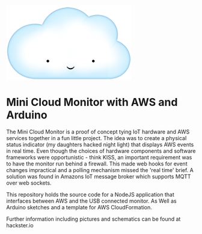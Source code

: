 [![Logo][minicloudmonitor-image]][minicloudmonitor-url]

# Mini Cloud Monitor with AWS and Arduino

The Mini Cloud Monitor is a proof of concept tying IoT hardware and AWS
services together in a fun little project. The idea was to create a physical
status indicator (my daughters hacked night light) that displays AWS events
in real time. Even though the choices of hardware components and software
frameworks were opportunistic - think KISS, an important requirement was to
have the monitor run behind a firewall. This made web hooks for event
changes impractical and a polling mechanism missed the 'real time' brief. A
solution was found in Amazons IoT message broker which supports MQTT over
web sockets.

This repository holds the source code for a NodeJS application that
interfaces between AWS and the USB connected monitor. As Well as Arduino
sketches and a template for AWS CloudFormation.

Further information including pictures and schematics can be found at hackster.io

[minicloudmonitor-image]: minicloudmonitor.png
[minicloudmonitor-url]: https://github.com/spiff333/mini-cloud-monitor
[hackster-url]: http://hackster.io
